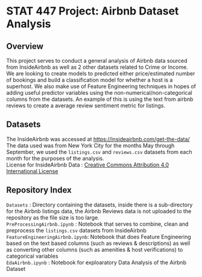 # STAT 447 Project: Airbnb Dataset Analysis

## Overview

This project serves to conduct a general analysis of Airbnb data sourced from InsideAirbnb as well as 2 other datasets related to Crime or Income. We are looking to create models to predicted either price/estimated number of bookings and build a classification model for whether a host is a superhost. We also make use of Feature Engineering techniques in hopes of adding useful predictor variables using the non-numerical/non-categorical columns from the datasets. An example of this is using the text from airbnb reviews to create a average review sentiment metric for listings.

## Datasets

The InsideAirbnb was accessed at <https://insideairbnb.com/get-the-data/>  
The data used was from New York City for the months May through September, we used the `listings.csv` and `reviews.csv` datasets from each month for the purposes of the analysis.  
License for InsideAirbnb Data : [Creative Commons Attribution 4.0 International License](https://creativecommons.org/licenses/by/4.0/)

## Repository Index

`Datasets` : Directory containing the datasets, inside there is a sub-directory for the Airbnb listings data, the Airbnb Reviews data is not uploaded to the repository as the file size is too large.  
`PreProcessingAirbnb.ipynb` : Notebook that serves to combine, clean and preprocess the `listings.csv` datasets from InsideAirbnb  
`FeatureEngineeringAirbnb.ipynb`: Notebook that does Feature Engineering based on the text based columns (such as reviews & descriptions) as well as converting other columns (such as amenities & host verifications) to categorical variables  
`EdaAirbnb.ipynb` : Notebook for exploaratory Data Analysis of the Airbnb Dataset  
